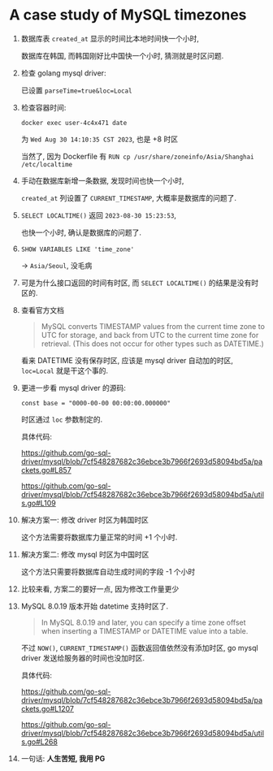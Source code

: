 # A case study of MySQL timezones

1. 数据库表 `created_at` 显示的时间比本地时间快一个小时,

   数据库在韩国, 而韩国刚好比中国快一个小时, 猜测就是时区问题.

2. 检查 golang mysql driver:

   已设置 `parseTime=true&loc=Local`

3. 检查容器时间:

   `docker exec user-4c4x471 date`

   为 `Wed Aug 30 14:10:35 CST 2023`, 也是 +8 时区

   当然了, 因为 Dockerfile 有 `RUN cp /usr/share/zoneinfo/Asia/Shanghai /etc/localtime`

4. 手动在数据库新增一条数据, 发现时间也快一个小时,

   `created_at` 列设置了 `CURRENT_TIMESTAMP`, 大概率是数据库的问题了.

5. `SELECT LOCALTIME()` 返回 `2023-08-30 15:23:53`,

   也快一个小时, 确认是数据库的问题了.

6. `SHOW VARIABLES LIKE 'time_zone'`

   -> `Asia/Seoul`, 没毛病

7. 可是为什么接口返回的时间有时区, 而 `SELECT LOCALTIME()` 的结果是没有时区的.

8. 查看官方文档

   > MySQL converts TIMESTAMP values from the current time zone to UTC for storage,
   > and back from UTC to the current time zone for retrieval.
   > (This does not occur for other types such as DATETIME.)

   看来 DATETIME 没有保存时区, 应该是 mysql driver 自动加的时区, `loc=Local` 就是干这个事的.

9. 更进一步看 mysql driver 的源码:

   `const base = "0000-00-00 00:00:00.000000"`

   时区通过 `loc` 参数制定的.

   具体代码:

   https://github.com/go-sql-driver/mysql/blob/7cf548287682c36ebce3b7966f2693d58094bd5a/packets.go#L857

   https://github.com/go-sql-driver/mysql/blob/7cf548287682c36ebce3b7966f2693d58094bd5a/utils.go#L109

10. 解决方案一: 修改 driver 时区为韩国时区

    这个方法需要将数据库力量正常的时间 +1 个小时.

11. 解决方案二: 修改 mysql 时区为中国时区

    这个方法只需要将数据库自动生成时间的字段 -1 个小时

12. 比较来看, 方案二的要好一点, 因为修改工作量更少

13. MySQL 8.0.19 版本开始 datetime 支持时区了.

    > In MySQL 8.0.19 and later,
    > you can specify a time zone offset when inserting a TIMESTAMP or DATETIME value into a table.

    不过 `NOW()`, `CURRENT_TIMESTAMP()` 函数返回值依然没有添加时区,
    go mysql driver 发送给服务器的时间也没加时区.

    具体代码:

    https://github.com/go-sql-driver/mysql/blob/7cf548287682c36ebce3b7966f2693d58094bd5a/packets.go#L1207

    https://github.com/go-sql-driver/mysql/blob/7cf548287682c36ebce3b7966f2693d58094bd5a/utils.go#L268

14. 一句话: **人生苦短, 我用 PG**
